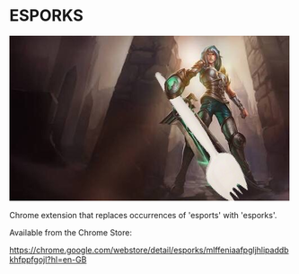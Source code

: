 ESPORKS
=======

![](Images/esporks-riven.jpeg)

Chrome extension that replaces occurrences of 'esports' with 'esporks'.

Available from the Chrome Store:

https://chrome.google.com/webstore/detail/esporks/mlffeniaafpgljhlipaddbkhfppfgojl?hl=en-GB
